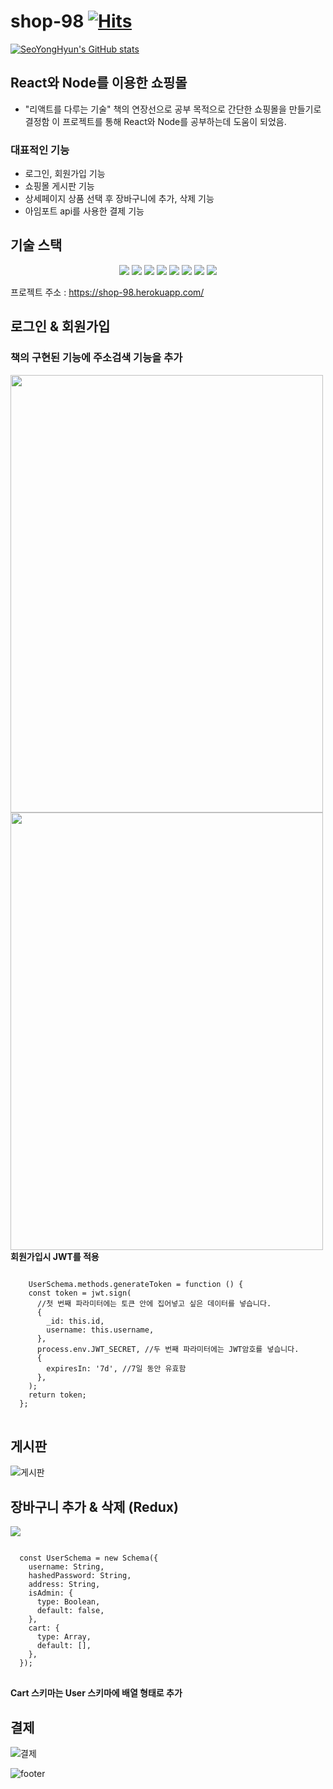 # shop-98 [![Hits](https://hits.seeyoufarm.com/api/count/incr/badge.svg?url=https%3A%2F%2Fgithub.com%2Fzjdtm%2Fshop-98%2Fedit%2Fmaster%2FREADME.md&count_bg=%233DC889&title_bg=%234041BE&icon=hey.svg&icon_color=%23FEFFFE&title=Github&edge_flat=false)](https://hits.seeyoufarm.com)

[![SeoYongHyun's GitHub stats](https://github-readme-stats.vercel.app/api?username=zjdtm)](https://github.com/anuraghazra/github-readme-stats)
## React와 Node를 이용한 쇼핑몰
* "리액트를 다루는 기술" 책의 연장선으로 공부 목적으로 간단한 쇼핑몰을 만들기로 결정함
  이 프로젝트를 통해 React와 Node를 공부하는데 도움이 되었음.
  
### 대표적인 기능
* 로그인, 회원가입 기능
* 쇼핑몰 게시판 기능
* 상세페이지 상품 선택 후 장바구니에 추가, 삭제 기능
* 아임포트 api를 사용한 결제 기능 

## 기술 스택
<div align="center">
  <img src="https://img.shields.io/badge/React-61DAFB?style=for-the-badge&logo=React&logoColor=white">
  <img src="https://img.shields.io/badge/Node.js-339933?style=for-the-badge&logo=Node.js&logoColor=white">
  <img src="https://img.shields.io/badge/Heroku-430098?style=for-the-badge&logo=Heroku&logoColor=white">
  <img src="https://img.shields.io/badge/Nodemon-76D04B?style=for-the-badge&logo=Nodemon&logoColor=white">
  <img src="https://img.shields.io/badge/Redux-764ABC?style=for-the-badge&logo=Redux&logoColor=white">
  <img src="https://img.shields.io/badge/Redux-Saga-999999?style=for-the-badge&logo=Redux-Saga&logoColor=white">
  <img src="https://img.shields.io/badge/MongoDB-47A248?style=for-the-badge&logo=MongoDB&logoColor=white">
  <img src="https://img.shields.io/badge/Koa-33333D?style=for-the-badge&logo=Koa&logoColor=white">
</div>

프로젝트 주소 : 
https://shop-98.herokuapp.com/


## 로그인 &  회원가입
### 책의 구현된 기능에 주소검색 기능을 추가
<div>
  <img src="https://user-images.githubusercontent.com/35757620/190334602-7e8e8893-c3e0-4dcd-9d76-8bb23b2fcae7.gif" width="500" height="700"/>
  <img src="https://user-images.githubusercontent.com/35757620/190334676-3156c076-ac99-46b6-ac9b-596bd2074908.gif" width="500" height="700"/>
</div>
<b>회원가입시 JWT를 적용</b>
<pre>
<code>
    UserSchema.methods.generateToken = function () {
    const token = jwt.sign(
      //첫 번째 파라미터에는 토큰 안에 집어넣고 싶은 데이터를 넣습니다.
      {
        _id: this.id,
        username: this.username,
      },
      process.env.JWT_SECRET, //두 번째 파라미터에는 JWT암호를 넣습니다.
      {
        expiresIn: '7d', //7일 동안 유효함
      },
    );
    return token;
  };
</code>
</pre>
  

## 게시판
![게시판](https://user-images.githubusercontent.com/35757620/190322853-4c5ac08d-236f-48bd-bfbf-04db0c685ad1.png)

## 장바구니 추가 & 삭제 (Redux)
<img src="https://user-images.githubusercontent.com/35757620/190335698-b237e7e1-23bc-4dad-89c4-fbad1b3a1063.gif"/>
<pre>
<code>
  const UserSchema = new Schema({
    username: String,
    hashedPassword: String,
    address: String,
    isAdmin: {
      type: Boolean,
      default: false,
    },
    cart: {
      type: Array,
      default: [],
    },
  });
</code>
</pre>
<b>Cart 스키마는 User 스키마에 배열 형태로 추가</b>

## 결제
![결제](https://user-images.githubusercontent.com/35757620/190322882-43c16e6c-c86e-49ef-889b-096366a1ec43.png)

![footer](https://capsule-render.vercel.app/api?type=waving&color=auto&height=200&section=footer&text=Thank%20you%20&fontSize=90)
